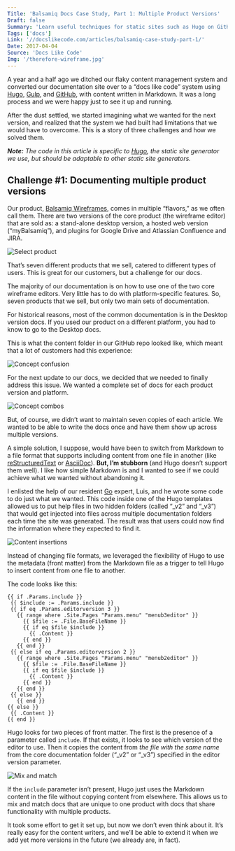 ```yaml
---
Title: 'Balsamiq Docs Case Study, Part 1: Multiple Product Versions'
Draft: false
Summary: 'Learn useful techniques for static sites such as Hugo on GitHub from Leon Barnard, Designer and Writer at Balsamiq. He describes documenting multiple versions of a product with a Go-coded solution.'
Tags: ['docs']
Link: '//docslikecode.com/articles/balsamiq-case-study-part-1/'
Date: 2017-04-04
Source: 'Docs Like Code'
Img: '/therefore-wireframe.jpg'
---
```


A year and a half ago we ditched our flaky content management system and converted our documentation site over to a “docs like code” system using [Hugo](https://gohugo.io/), [Gulp](https://gulpjs.com/), and [GitHub](https://github.com/), with content written in Markdown. It was a long process and we were happy just to see it up and running.

After the dust settled, we started imagining what we wanted for the next version, and realized that the system we had built had limitations that we would have to overcome. This is a story of three challenges and how we solved them.

**_Note:_** _The code in this article is specific to [Hugo](https://gohugo.io/), the static site generator we use, but should be adaptable to other static site generators._

Challenge #1: Documenting multiple product versions
---------------------------------------------------

Our product, [Balsamiq Wireframes](https://balsamiq.com/product/), comes in multiple “flavors,” as we often call them. There are two versions of the core product (the wireframe editor) that are sold as: a stand-alone desktop version, a hosted web version (“myBalsamiq”), and plugins for Google Drive and Atlassian Confluence and JIRA.

![Select product](/select-product.png)

That’s seven different products that we sell, catered to different types of users. This is great for our customers, but a challenge for our docs.

The majority of our documentation is on how to use one of the two core wireframe editors. Very little has to do with platform-specific features. So, seven products that we sell, but only two main sets of documentation.

For historical reasons, most of the common documentation is in the Desktop version docs. If you used our product on a different platform, you had to know to go to the Desktop docs.

This is what the content folder in our GitHub repo looked like, which meant that a lot of customers had this experience:

![Concept confusion](/structure2.png)

For the next update to our docs, we decided that we needed to finally address this issue. We wanted a complete set of docs for each product version and platform.

![Concept combos](/structure3.png)

But, of course, we didn’t want to maintain seven copies of each article. We wanted to be able to write the docs once and have them show up across multiple versions.

A simple solution, I suppose, would have been to switch from Markdown to a file format that supports including content from one file in another (like [reStructuredText](https://docutils.sourceforge.net/rst.html) or [AsciiDoc](https://asciidoc.org/)). **But, I’m stubborn** (and Hugo doesn’t support them well). I like how simple Markdown is and I wanted to see if we could achieve what we wanted without abandoning it.

I enlisted the help of our resident [Go](https://golang.org/) expert, Luis, and he wrote some code to do just what we wanted. This code inside one of the Hugo templates allowed us to put help files in two hidden folders (called “\_v2” and “\_v3”) that would get injected into files across multiple documentation folders each time the site was generated. The result was that users could now find the information where they expected to find it.

![Content insertions](/structure5.png)

Instead of changing file formats, we leveraged the flexibility of Hugo to use the metadata (front matter) from the Markdown file as a trigger to tell Hugo to insert content from one file to another.

The code looks like this:

    {{ if .Params.include }}
     {{ $include := .Params.include }}
     {{ if eq .Params.editorversion 3 }}
       {{ range where .Site.Pages "Params.menu" "menub3editor" }}
         {{ $file := .File.BaseFileName }}
         {{ if eq $file $include }}
           {{ .Content }}
         {{ end }}
       {{ end }}
     {{ else if eq .Params.editorversion 2 }}
       {{ range where .Site.Pages "Params.menu" "menub2editor" }}
         {{ $file := .File.BaseFileName }}
         {{ if eq $file $include }}
           {{ .Content }}
         {{ end }}
       {{ end }}
     {{ else }}
       {{ end }}
    {{ else }}
     {{ .Content }}
    {{ end }}
    

Hugo looks for two pieces of front matter. The first is the presence of a parameter called `include`. If that exists, it looks to see which version of the editor to use. Then it copies the content from _the file with the same name_ from the core documentation folder (“\_v2” or “\_v3”) specified in the editor version parameter.

![Mix and match](/structure6.png)

If the `include` parameter isn’t present, Hugo just uses the Markdown content in the file without copying content from elsewhere. This allows us to mix and match docs that are unique to one product with docs that share functionality with multiple products.

It took some effort to get it set up, but now we don’t even think about it. It’s really easy for the content writers, and we’ll be able to extend it when we add yet more versions in the future (we already are, in fact).
